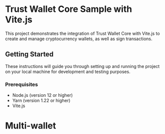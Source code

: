 # Trust Wallet Core Sample with Vite.js

This project demonstrates the integration of Trust Wallet Core with Vite.js to create and manage cryptocurrency wallets, as well as sign transactions.

## Getting Started

These instructions will guide you through setting up and running the project on your local machine for development and testing purposes.

### Prerequisites

- Node.js (version 12 or higher)
- Yarn (version 1.22 or higher)
- Vite.js
# Multi-wallet
